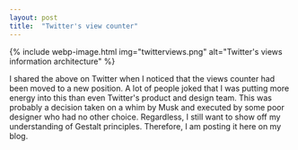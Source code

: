 ```yaml
---
layout: post
title:  "Twitter's view counter"
---
```


{% include webp-image.html img="twitterviews.png" alt="Twitter's views information architecture" %}

I shared the above on Twitter when I noticed that the views counter had been moved to a new position. A lot of people joked that I was putting more energy into this than even Twitter's product and design team. This was probably a decision taken on a whim by Musk and executed by some poor designer who had no other choice. Regardless, I still want to show off my understanding of Gestalt principles. Therefore, I am posting it here on my blog.
